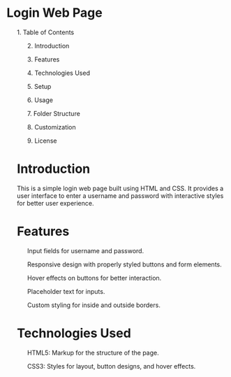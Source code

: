 <h1> Login Web Page </h1>

<ul>
    1. Table of Contents
<ul>
    2. Introduction
</ul>
<ul>
    3. Features
</ul>
<ul>
    4. Technologies Used
</ul>
<ul>
    5. Setup
</ul>
<ul>
    6. Usage
</ul>
<ul>
    7. Folder Structure
</ul>
<ul>
    8. Customization
</ul>
<ul>
    9. License
</ul>


<h1> Introduction </h1>

<p>
   This is a simple login web page built using HTML and CSS. It provides a user interface to enter a username and password with interactive styles for better user experience. 
</p>

<h1> Features </h1>

<ul>
    Input fields for username and password.
</ul>
<ul>
    Responsive design with properly styled buttons and form elements.
</ul>
<ul>
    Hover effects on buttons for better interaction.
</ul>
<ul>
    Placeholder text for inputs.
</ul>
<ul>
    Custom styling for inside and outside borders.
</ul>

<h1>Technologies Used </h1>

<ul>
    HTML5: Markup for the structure of the page.
</ul>
<ul>
    CSS3: Styles for layout, button designs, and hover effects.
</ul>
